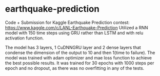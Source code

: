 # earthquake-prediction

Code + Submission for Kaggle Earthquake Prediction contest: https://www.kaggle.com/c/LANL-Earthquake-Prediction
Utilized a RNN model with 150 time steps using GRU rather than LSTM and with relu activation function.

The model has 3 layers, 1 CuDNNGRU layer and 2 dense layers that condense the dimension of the output to 10 and then 1(time to failure). 
The model was trained with adam optimizer and mae loss function to achieve the best possible results. 
It was trained for 30 epochs with 1000 steps per epoch and no dropout, as there was no overfitting in any of the tests.
